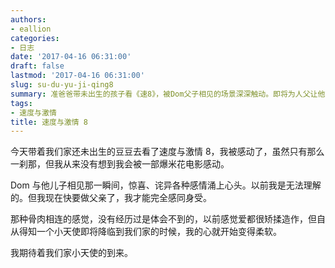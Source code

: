 ```yaml
---
authors:
- eallion
categories:
- 日志
date: '2017-04-16 06:31:00'
draft: false
lastmod: '2017-04-16 06:31:00'
slug: su-du-yu-ji-qing8
summary: 准爸爸带未出生的孩子看《速8》，被Dom父子相见的场景深深触动。即将为人父让他第一次真正理解血脉相连的情感，曾经觉得矫情的爱现在变得真实而柔软。他满怀期待地等待小天使降临，内心因这份即将到来的亲情而变得温暖。
tags:
- 速度与激情
title: 速度与激情 8
---
```


今天带着我们家还未出生的豆豆去看了速度与激情 8，我被感动了，虽然只有那么一刹那，但我从来没有想到我会被一部爆米花电影感动。

Dom 与他儿子相见那一瞬间，惊喜、诧异各种感情涌上心头。以前我是无法理解的。但我现在快要做父亲了，我才能完全感同身受。

那种骨肉相连的感觉，没有经历过是体会不到的，以前感觉爱都很矫揉造作，但自从得知一个小天使即将降临到我们家的时候，我的心就开始变得柔软。

我期待着我们家小天使的到来。